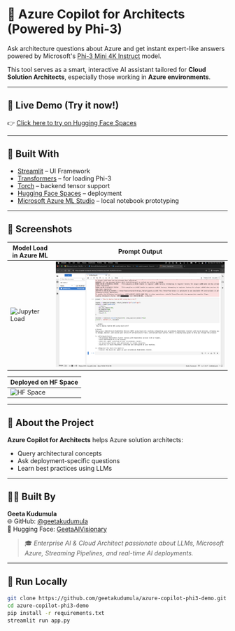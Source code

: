 # 🧠 Azure Copilot for Architects (Powered by Phi-3)

Ask architecture questions about Azure and get instant expert-like answers powered by Microsoft's [Phi-3 Mini 4K Instruct](https://huggingface.co/microsoft/phi-3-mini-4k-instruct) model.

This tool serves as a smart, interactive AI assistant tailored for **Cloud Solution Architects**, especially those working in **Azure environments**.

---

## 🚀 Live Demo (Try it now!)

👉 [Click here to try on Hugging Face Spaces](https://huggingface.co/spaces/GeetaAIVisionary/azure-copilot-for-architects-powered-by-phi3)

---

## 🧰 Built With

- [Streamlit](https://streamlit.io/) – UI Framework
- [Transformers](https://huggingface.co/docs/transformers/index) – for loading Phi-3
- [Torch](https://pytorch.org/) – backend tensor support
- [Hugging Face Spaces](https://huggingface.co/spaces) – deployment
- [Microsoft Azure ML Studio](https://ml.azure.com/) – local notebook prototyping

---

## 📸 Screenshots

| Model Load in Azure ML | Prompt Output |
|------------------------|---------------|
| ![Jupyter Load](./azure-copilot-phi-3-jupyter_load.png) | ![Prompt Output](./azure-copilot-phi-3-prompt_output.png) |

| Deployed on HF Space |
|----------------------|
| ![HF Space](./azure-copilot-phi3-hspace-image.png) |

---

## 🧠 About the Project

**Azure Copilot for Architects** helps Azure solution architects:
- Query architectural concepts
- Ask deployment-specific questions
- Learn best practices using LLMs

---

## 👩‍💻 Built By

**Geeta Kudumula**  
🌐 GitHub: [@geetakudumula](https://github.com/geetakudumula)  
🔗 Hugging Face: [GeetaAIVisionary](https://huggingface.co/GeetaAIVisionary)

> 🎓 *Enterprise AI & Cloud Architect passionate about LLMs, Microsoft Azure, Streaming Pipelines, and real-time AI deployments.*

---

## 🏁 Run Locally

```bash
git clone https://github.com/geetakudumula/azure-copilot-phi3-demo.git
cd azure-copilot-phi3-demo
pip install -r requirements.txt
streamlit run app.py
